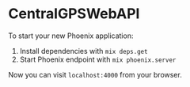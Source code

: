 # CentralGPSWebAPI

To start your new Phoenix application:

1. Install dependencies with `mix deps.get`
2. Start Phoenix endpoint with `mix phoenix.server`

Now you can visit `localhost:4000` from your browser.
